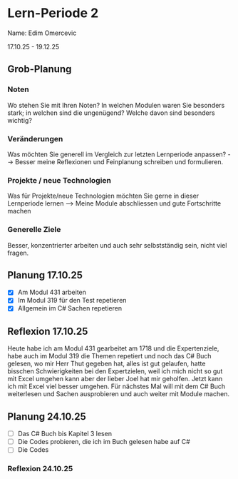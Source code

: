    # Lern-Periode 2
Name: Edim Omercevic

17.10.25 - 19.12.25

## Grob-Planung
### Noten
Wo stehen Sie mit Ihren Noten? In welchen Modulen waren Sie besonders stark; in welchen sind die ungenügend? Welche davon sind besonders wichtig?

### Veränderungen
Was möchten Sie generell im Vergleich zur letzten Lernperiode anpassen?
--> Besser meine Reflexionen und Feinplanung schreiben und formulieren.

### Projekte / neue Technologien
Was für Projekte/neue Technologien möchten Sie gerne in dieser Lernperiode lernen
 --> Meine Module abschliessen und gute Fortschritte machen

### Generelle Ziele
Besser, konzentrierter arbeiten und auch sehr selbstständig sein, nicht viel fragen.


## Planung 17.10.25

- [x] Am Modul 431 arbeiten
- [x] Im Modul 319 für den Test repetieren
- [x] Allgemein im C# Sachen repetieren

##  Reflexion 17.10.25
Heute habe ich am Modul 431 gearbeitet am 1718 und die Expertenziele, habe auch im Modul 319 die Themen repetiert und noch das C# Buch gelesen, wo mir Herr Thut gegeben hat, alles ist gut gelaufen, hatte bisschen Schwierigkeiten bei den Expertzielen, weil ich mich nicht so gut mit Excel umgehen kann aber der lieber Joel hat mir geholfen. Jetzt kann ich mit Excel viel besser umgehen. Für nächstes Mal will mit dem C# Buch weiterlesen und Sachen ausprobieren und auch weiter mit Module machen.



## Planung 24.10.25
- [ ] Das C# Buch bis Kapitel 3 lesen
- [ ] Die Codes probieren, die ich im Buch gelesen habe auf C#
- [ ] Die Codes

### Reflexion 24.10.25





